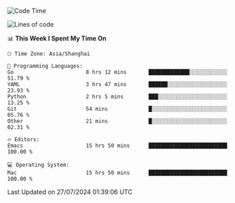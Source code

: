 <!--START_SECTION:waka-->
![Code Time](http://img.shields.io/badge/Code%20Time-2%2C099%20hrs%2028%20mins-blue)

![Lines of code](https://img.shields.io/badge/From%20Hello%20World%20I%27ve%20Written-308.0%20thousand%20lines%20of%20code-blue)

📊 **This Week I Spent My Time On** 

```text
🕑︎ Time Zone: Asia/Shanghai

💬 Programming Languages: 
Go                       8 hrs 12 mins       █████████████░░░░░░░░░░░░   51.79 % 
YAML                     3 hrs 47 mins       ██████░░░░░░░░░░░░░░░░░░░   23.93 % 
Python                   2 hrs 5 mins        ███░░░░░░░░░░░░░░░░░░░░░░   13.25 % 
Git                      54 mins             █░░░░░░░░░░░░░░░░░░░░░░░░   05.76 % 
Other                    21 mins             █░░░░░░░░░░░░░░░░░░░░░░░░   02.31 % 

🔥 Editors: 
Emacs                    15 hrs 50 mins      █████████████████████████   100.00 % 

💻 Operating System: 
Mac                      15 hrs 50 mins      █████████████████████████   100.00 % 
```


 Last Updated on 27/07/2024 01:39:06 UTC
<!--END_SECTION:waka-->
